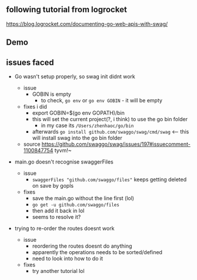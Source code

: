 ## following tutorial from logrocket

https://blog.logrocket.com/documenting-go-web-apis-with-swag/

## Demo

## issues faced

- Go wasn't setup properly, so swag init didnt work

  - issue
    - GOBIN is empty
      - to check, `go env` or `go env GOBIN` - it will be empty
  - fixes i did
    - export GOBIN=$(go env GOPATH)/bin
    - this will set the current project(?, i think) to use the go bin folder
      - in my case its `/Users/zhenhaoc/go/bin`
    - afterwards `go install github.com/swaggo/swag/cmd/swag` <-- this will install swag into the go bin folder
  - source https://github.com/swaggo/swag/issues/197#issuecomment-1100847754 tyvm!~

- main.go doesn't recognise swaggerFiles

  - issue
    - `swaggerFiles "github.com/swaggo/files"` keeps getting deleted on save by gopls
  - fixes
    - save the main.go without the line first (lol)
    - `go get -u github.com/swaggo/files`
    - then add it back in lol
    - seems to resolve it?

- trying to re-order the routes doesnt work
  - issue
    - reordering the routes doesnt do anything
    - apparently the operations needs to be sorted/defined
    - need to look into how to do it
  - fixes
    - try another tutorial lol
